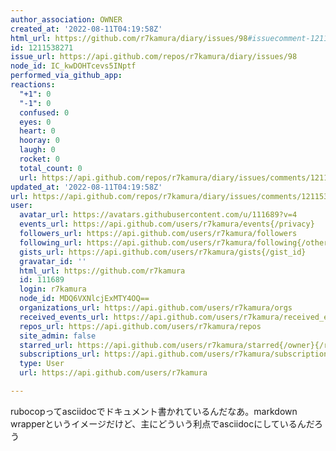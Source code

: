 ```yaml
---
author_association: OWNER
created_at: '2022-08-11T04:19:58Z'
html_url: https://github.com/r7kamura/diary/issues/98#issuecomment-1211538271
id: 1211538271
issue_url: https://api.github.com/repos/r7kamura/diary/issues/98
node_id: IC_kwDOHTcevs5INptf
performed_via_github_app: 
reactions:
  "+1": 0
  "-1": 0
  confused: 0
  eyes: 0
  heart: 0
  hooray: 0
  laugh: 0
  rocket: 0
  total_count: 0
  url: https://api.github.com/repos/r7kamura/diary/issues/comments/1211538271/reactions
updated_at: '2022-08-11T04:19:58Z'
url: https://api.github.com/repos/r7kamura/diary/issues/comments/1211538271
user:
  avatar_url: https://avatars.githubusercontent.com/u/111689?v=4
  events_url: https://api.github.com/users/r7kamura/events{/privacy}
  followers_url: https://api.github.com/users/r7kamura/followers
  following_url: https://api.github.com/users/r7kamura/following{/other_user}
  gists_url: https://api.github.com/users/r7kamura/gists{/gist_id}
  gravatar_id: ''
  html_url: https://github.com/r7kamura
  id: 111689
  login: r7kamura
  node_id: MDQ6VXNlcjExMTY4OQ==
  organizations_url: https://api.github.com/users/r7kamura/orgs
  received_events_url: https://api.github.com/users/r7kamura/received_events
  repos_url: https://api.github.com/users/r7kamura/repos
  site_admin: false
  starred_url: https://api.github.com/users/r7kamura/starred{/owner}{/repo}
  subscriptions_url: https://api.github.com/users/r7kamura/subscriptions
  type: User
  url: https://api.github.com/users/r7kamura

---
```

rubocopってasciidocでドキュメント書かれているんだなあ。markdown wrapperというイメージだけど、主にどういう利点でasciidocにしているんだろう